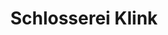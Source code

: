 ---
title: "Schlosserei Klink"
url: /fuerstenwalde-spree/schlosserei-klink/
shop: Schlüsseldienst
---